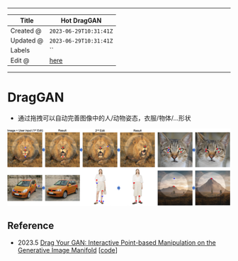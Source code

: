 -----

| Title     | Hot DragGAN                                           |
| --------- | ----------------------------------------------------- |
| Created @ | `2023-06-29T10:31:41Z`                                |
| Updated @ | `2023-06-29T10:31:41Z`                                |
| Labels    | \`\`                                                  |
| Edit @    | [here](https://github.com/junxnone/aiwiki/issues/429) |

-----

# DragGAN

  - 通过拖拽可以自动完善图像中的人/动物姿态，衣服/物体/...形状

![image](media/a477a32c3be4acc41156e713d3a122d60edb5a44.png)

## Reference

  - 2023.5 [Drag Your GAN: Interactive Point-based Manipulation on the
    Generative Image Manifold](https://arxiv.org/abs/2305.10973)
    \[[code](https://github.com/XingangPan/DragGAN)\]
